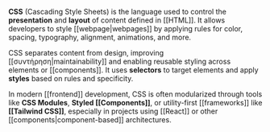 **CSS** (Cascading Style Sheets) is the language used to control the **presentation** and **layout** of content defined in [[HTML]]. It allows developers to style [[webpage|webpages]] by applying rules for color, spacing, typography, alignment, animations, and more.

CSS separates content from design, improving [[συντήρηση|maintainability]] and enabling reusable styling across elements or [[components]]. It uses **selectors** to target elements and apply **styles** based on rules and specificity.

In modern [[frontend]] development, CSS is often modularized through tools like **CSS Modules**, **Styled [[Components]]**, or utility-first [[frameworks]] like **[[Tailwind CSS]]**, especially in projects using [[React]] or other [[components|component-based]] architectures.